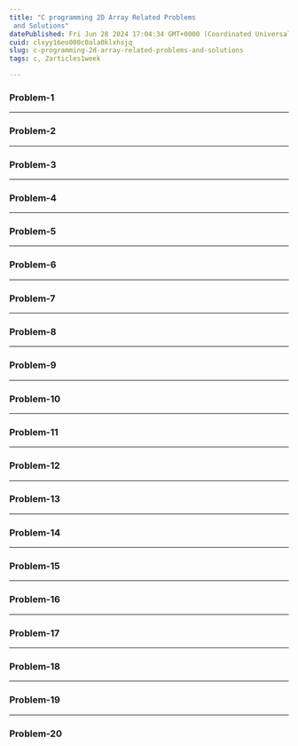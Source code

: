 ```yaml
---
title: "C programming 2D Array Related Problems
 and Solutions"
datePublished: Fri Jun 28 2024 17:04:34 GMT+0000 (Coordinated Universal Time)
cuid: clxyy16eo000c0ala0klxhsjq
slug: c-programming-2d-array-related-problems-and-solutions
tags: c, 2articles1week

---
```


### **Problem-1**

---

### **Problem-2**

---

### **Problem-3**

---

### **Problem-4**

---

### **Problem-5**

---

### **Problem-6**

---

### **Problem-7**

---

### **Problem-8**

---

### **Problem-9**

---

### **Problem-10**

---

### **Problem-11**

---

### **Problem-12**

---

### **Problem-13**

---

### **Problem-14**

---

### **Problem-15**

---

### **Problem-16**

---

### **Problem-17**

---

### **Problem-18**

---

### **Problem-19**

---

### **Problem-20**